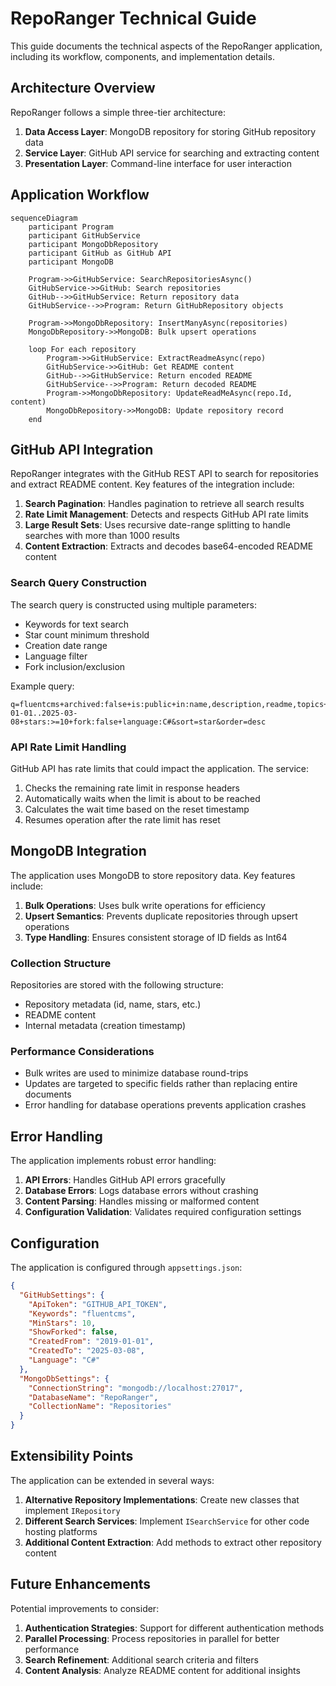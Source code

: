 # RepoRanger Technical Guide

This guide documents the technical aspects of the RepoRanger application, including its workflow, components, and implementation details.

## Architecture Overview

RepoRanger follows a simple three-tier architecture:

1. **Data Access Layer**: MongoDB repository for storing GitHub repository data
2. **Service Layer**: GitHub API service for searching and extracting content
3. **Presentation Layer**: Command-line interface for user interaction

## Application Workflow

```mermaid
sequenceDiagram
    participant Program
    participant GitHubService
    participant MongoDbRepository
    participant GitHub as GitHub API
    participant MongoDB

    Program->>GitHubService: SearchRepositoriesAsync()
    GitHubService->>GitHub: Search repositories
    GitHub-->>GitHubService: Return repository data
    GitHubService-->>Program: Return GitHubRepository objects
    
    Program->>MongoDbRepository: InsertManyAsync(repositories)
    MongoDbRepository->>MongoDB: Bulk upsert operations
    
    loop For each repository
        Program->>GitHubService: ExtractReadmeAsync(repo)
        GitHubService->>GitHub: Get README content
        GitHub-->>GitHubService: Return encoded README
        GitHubService-->>Program: Return decoded README
        Program->>MongoDbRepository: UpdateReadMeAsync(repo.Id, content)
        MongoDbRepository->>MongoDB: Update repository record
    end
```

## GitHub API Integration

RepoRanger integrates with the GitHub REST API to search for repositories and extract README content. Key features of the integration include:

1. **Search Pagination**: Handles pagination to retrieve all search results
2. **Rate Limit Management**: Detects and respects GitHub API rate limits
3. **Large Result Sets**: Uses recursive date-range splitting to handle searches with more than 1000 results 
4. **Content Extraction**: Extracts and decodes base64-encoded README content

### Search Query Construction

The search query is constructed using multiple parameters:

- Keywords for text search
- Star count minimum threshold
- Creation date range
- Language filter
- Fork inclusion/exclusion

Example query:
```
q=fluentcms+archived:false+is:public+in:name,description,readme,topics+created:2019-01-01..2025-03-08+stars:>=10+fork:false+language:C#&sort=star&order=desc
```

### API Rate Limit Handling

GitHub API has rate limits that could impact the application. The service:

1. Checks the remaining rate limit in response headers
2. Automatically waits when the limit is about to be reached
3. Calculates the wait time based on the reset timestamp
4. Resumes operation after the rate limit has reset

## MongoDB Integration

The application uses MongoDB to store repository data. Key features include:

1. **Bulk Operations**: Uses bulk write operations for efficiency
2. **Upsert Semantics**: Prevents duplicate repositories through upsert operations
3. **Type Handling**: Ensures consistent storage of ID fields as Int64

### Collection Structure

Repositories are stored with the following structure:

- Repository metadata (id, name, stars, etc.)
- README content
- Internal metadata (creation timestamp)

### Performance Considerations

- Bulk writes are used to minimize database round-trips
- Updates are targeted to specific fields rather than replacing entire documents
- Error handling for database operations prevents application crashes

## Error Handling

The application implements robust error handling:

1. **API Errors**: Handles GitHub API errors gracefully
2. **Database Errors**: Logs database errors without crashing
3. **Content Parsing**: Handles missing or malformed content
4. **Configuration Validation**: Validates required configuration settings

## Configuration

The application is configured through `appsettings.json`:

```json
{
  "GitHubSettings": {
    "ApiToken": "GITHUB_API_TOKEN",
    "Keywords": "fluentcms",
    "MinStars": 10,
    "ShowForked": false,
    "CreatedFrom": "2019-01-01",
    "CreatedTo": "2025-03-08",
    "Language": "C#"
  },
  "MongoDbSettings": {
    "ConnectionString": "mongodb://localhost:27017",
    "DatabaseName": "RepoRanger",
    "CollectionName": "Repositories"
  }
}
```

## Extensibility Points

The application can be extended in several ways:

1. **Alternative Repository Implementations**: Create new classes that implement `IRepository`
2. **Different Search Services**: Implement `ISearchService` for other code hosting platforms
3. **Additional Content Extraction**: Add methods to extract other repository content

## Future Enhancements

Potential improvements to consider:

1. **Authentication Strategies**: Support for different authentication methods
2. **Parallel Processing**: Process repositories in parallel for better performance
3. **Search Refinement**: Additional search criteria and filters
4. **Content Analysis**: Analyze README content for additional insights
